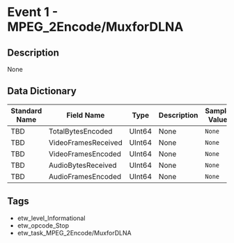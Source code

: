 # Event 1 - MPEG_2Encode/MuxforDLNA

## Description
None

## Data Dictionary
|Standard Name|Field Name|Type|Description|Sample Value|
|---|---|---|---|---|
|TBD|TotalBytesEncoded|UInt64|None|`None`|
|TBD|VideoFramesReceived|UInt64|None|`None`|
|TBD|VideoFramesEncoded|UInt64|None|`None`|
|TBD|AudioBytesReceived|UInt64|None|`None`|
|TBD|AudioFramesEncoded|UInt64|None|`None`|

## Tags
* etw_level_Informational
* etw_opcode_Stop
* etw_task_MPEG_2Encode/MuxforDLNA